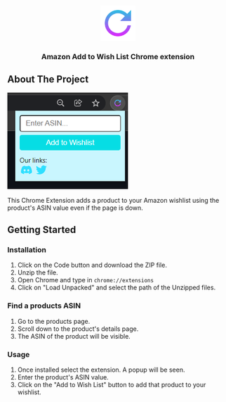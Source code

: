 

<!-- PROJECT LOGO -->
<br />
<div align="center">
  <a href="https://github.com/shri30yans/Amazon-Wishlist-Chrome-Extension">
    <img src="icons/icon128.png" alt="Logo" width="80" height="80">
  </a>

  <h3 align="center">Amazon Add to Wish List Chrome extension</h3>

</div>

<!-- ABOUT THE PROJECT -->
## About The Project

![Extension](icons/extension.png)  

This Chrome Extension adds a product to your Amazon wishlist using the product's ASIN value even if the page is down.

<!-- GETTING STARTED -->
## Getting Started

### Installation

1. Click on the Code button and download the ZIP file.
2. Unzip the file.
3. Open Chrome and type in 
   `
   chrome://extensions
   `
4. Click on "Load Unpacked" and select the path of the Unzipped files.

### Find a products ASIN

1. Go to the products page.
2. Scroll down to the product's details page.
3. The ASIN of the product will be visible.

### Usage

1. Once installed select the extension. A popup will be seen.
2. Enter the product's ASIN value.
3. Click on the "Add to Wish List" button to add that product to your wishlist.





